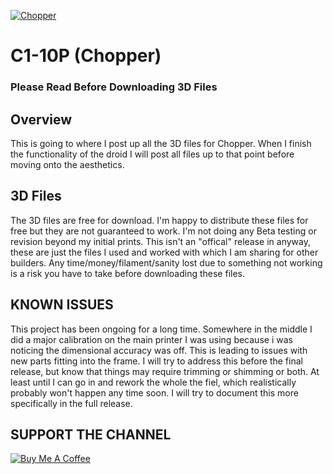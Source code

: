 
[![Chopper](https://i.imgur.com/CXmE1GO.jpg)](https://www.youtube.com/playlist?list=PL7qxZZ3wmqzol17j_L6BGIIfEnm0wekNq)
# C1-10P (Chopper)
### Please Read Before Downloading 3D Files

## Overview

This is going to where I post up all the 3D files for Chopper. When I finish the functionality of the droid I will post all files up to that point before moving onto the aesthetics. 


## 3D Files
The 3D files are free for download. I'm happy to distribute these files for free but they are not guaranteed to work. 
I'm not doing any Beta testing or revision beyond my initial prints.  This isn't an "offical" release in anyway, these are just the files I used and worked with which I am sharing for other builders.  Any time/money/filament/sanity lost due to something not working is a risk you have to take before downloading these files.  

## KNOWN ISSUES
This project has been ongoing for a long time. Somewhere in the middle I did a major calibration on the main printer I was using because i was noticing the dimensional accuracy was off.  This is leading to issues with new parts fitting into the frame.  I will try to address this before the final release, but know that things may require trimming or shimming or both.  At least until I can go in and rework the whole the fiel, which realistically probably won't happen any time soon. I will try to document this more specifically in the full release. 


## SUPPORT THE CHANNEL
<a href="https://www.buymeacoffee.com/WjRBDa3dZ" target="_blank"><img src="https://www.buymeacoffee.com/assets/img/custom_images/orange_img.png" alt="Buy Me A Coffee" style="height: auto !important;width: auto !important;" ></a>

